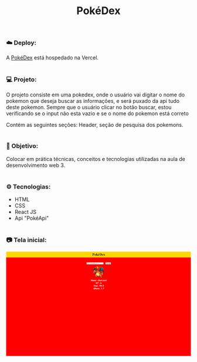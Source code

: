 <h1 align="center">PokéDex</h1>
<br />

### ☁️ Deploy:

A <a href="https://pokedex-lucastkp.vercel.app/">PokéDex</a> está hospedado na Vercel.
<br /> <br />

### 💻 Projeto:

O projeto consiste em uma pokedex, onde o usuário vai digitar o nome do pokemon que deseja buscar as informações, e será puxado da api tudo deste pokemon.
Sempre que o usuário clicar no botão buscar, estou verificando se o input não esta vazio e se o nome do pokemon está correto

Contém as seguintes seções: Header, seção de pesquisa dos pokemons.
<br /> <br />

### 🎯 Objetivo:

Colocar em prática técnicas, conceitos e tecnologias utilizadas na aula de desenvolvimento web 3.
<br /> <br />

### ⚙️ Tecnologias:

- HTML
- CSS
- React JS
- Api "PokéApi"
  <br /> <br />

### 📷 Tela inicial:
<div align="center">
  <a href="https://projectdoctorcare.vercel.app/">
    <img src="imageProject.png" alt="Preview DoctorCare">
  </a>
</div>

<br />
